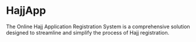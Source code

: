 # HajjApp
The Online Hajj Application Registration System is a comprehensive solution designed to streamline and simplify the process of Hajj registration.
